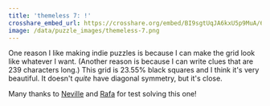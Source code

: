 ```yaml
---
title: 'themeless 7: !'
crosshare_embed_url: https://crosshare.org/embed/BI9sgtUqJA6kxU5p9MuA/6GZEUgttSaMcNGI8CIiXptC8S1E3
image: /data/puzzle_images/themeless-7.png
---
```


One reason I like making indie puzzles is because I can make the grid look like whatever I want. (Another reason is because I can write clues that are 239 characters long.) This grid is 23.55% black squares and I think it's very beautiful. It doesn't *quite* have diagonal symmetry, but it's close.

Many thanks to <a href="https://twitter.com/flyingelevator" target="_blank">Neville</a> and <a href="https://twitter.com/rafaxword" target="_blank">Rafa</a> for test solving this one!

